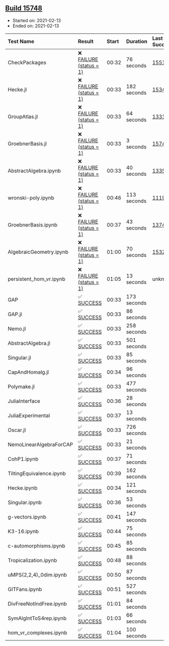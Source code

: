 ## [Build 15748](https://oscarci.mathematik.uni-kl.de/job/oscar/15748/)

* Started on: 2021-02-13
* Ended on: 2021-02-13

| Test Name    | Result | Start | Duration | Last Success | First Failure |
|:-------------|:-------|:------|:---------|:-------------|:--------------|
| CheckPackages | ❌ [FAILURE (status = 1)](https://oscarci.mathematik.uni-kl.de/job/oscar/15748/artifact/logs/build-15748/CheckPackages.log) | 00:32 | 76 seconds | [15514](https://oscarci.mathematik.uni-kl.de/job/oscar/15514/) | [15515](https://oscarci.mathematik.uni-kl.de/job/oscar/15515/) |
| Hecke.jl | ❌ [FAILURE (status = 1)](https://oscarci.mathematik.uni-kl.de/job/oscar/15748/artifact/logs/build-15748/Hecke.jl.log) | 00:33 | 182 seconds | [15344](https://oscarci.mathematik.uni-kl.de/job/oscar/15344/) | [15348](https://oscarci.mathematik.uni-kl.de/job/oscar/15348/) |
| GroupAtlas.jl | ❌ [FAILURE (status = 1)](https://oscarci.mathematik.uni-kl.de/job/oscar/15748/artifact/logs/build-15748/GroupAtlas.jl.log) | 00:33 | 64 seconds | [13311](https://oscarci.mathematik.uni-kl.de/job/oscar/13311/) | [13312](https://oscarci.mathematik.uni-kl.de/job/oscar/13312/) |
| GroebnerBasis.jl | ❌ [FAILURE (status = 1)](https://oscarci.mathematik.uni-kl.de/job/oscar/15748/artifact/logs/build-15748/GroebnerBasis.jl.log) | 00:33 | 3 seconds | [15745](https://oscarci.mathematik.uni-kl.de/job/oscar/15745/) | [15746](https://oscarci.mathematik.uni-kl.de/job/oscar/15746/) |
| AbstractAlgebra.ipynb | ❌ [FAILURE (status = 1)](https://oscarci.mathematik.uni-kl.de/job/oscar/15748/artifact/logs/build-15748/AbstractAlgebra.ipynb.log) | 00:33 | 40 seconds | [13355](https://oscarci.mathematik.uni-kl.de/job/oscar/13355/) | [13356](https://oscarci.mathematik.uni-kl.de/job/oscar/13356/) |
| wronski-poly.ipynb | ❌ [FAILURE (status = 1)](https://oscarci.mathematik.uni-kl.de/job/oscar/15748/artifact/logs/build-15748/wronski-poly.ipynb.log) | 00:46 | 113 seconds | [11192](https://oscarci.mathematik.uni-kl.de/job/oscar/11192/) | [11193](https://oscarci.mathematik.uni-kl.de/job/oscar/11193/) |
| GroebnerBasis.ipynb | ❌ [FAILURE (status = 1)](https://oscarci.mathematik.uni-kl.de/job/oscar/15748/artifact/logs/build-15748/GroebnerBasis.ipynb.log) | 00:37 | 43 seconds | [13748](https://oscarci.mathematik.uni-kl.de/job/oscar/13748/) | [13749](https://oscarci.mathematik.uni-kl.de/job/oscar/13749/) |
| AlgebraicGeometry.ipynb | ❌ [FAILURE (status = 1)](https://oscarci.mathematik.uni-kl.de/job/oscar/15748/artifact/logs/build-15748/AlgebraicGeometry.ipynb.log) | 01:00 | 70 seconds | [15322](https://oscarci.mathematik.uni-kl.de/job/oscar/15322/) | [15323](https://oscarci.mathematik.uni-kl.de/job/oscar/15323/) |
| persistent_hom_vr.ipynb | ❌ [FAILURE (status = 1)](https://oscarci.mathematik.uni-kl.de/job/oscar/15748/artifact/logs/build-15748/persistent_hom_vr.ipynb.log) | 01:05 | 13 seconds | unknown | unknown |
| GAP | ✅ [SUCCESS](https://oscarci.mathematik.uni-kl.de/job/oscar/15748/artifact/logs/build-15748/GAP.log) | 00:33 | 173 seconds |  |  |
| GAP.jl | ✅ [SUCCESS](https://oscarci.mathematik.uni-kl.de/job/oscar/15748/artifact/logs/build-15748/GAP.jl.log) | 00:33 | 86 seconds |  |  |
| Nemo.jl | ✅ [SUCCESS](https://oscarci.mathematik.uni-kl.de/job/oscar/15748/artifact/logs/build-15748/Nemo.jl.log) | 00:33 | 258 seconds |  |  |
| AbstractAlgebra.jl | ✅ [SUCCESS](https://oscarci.mathematik.uni-kl.de/job/oscar/15748/artifact/logs/build-15748/AbstractAlgebra.jl.log) | 00:33 | 501 seconds |  |  |
| Singular.jl | ✅ [SUCCESS](https://oscarci.mathematik.uni-kl.de/job/oscar/15748/artifact/logs/build-15748/Singular.jl.log) | 00:33 | 85 seconds |  |  |
| CapAndHomalg.jl | ✅ [SUCCESS](https://oscarci.mathematik.uni-kl.de/job/oscar/15748/artifact/logs/build-15748/CapAndHomalg.jl.log) | 00:34 | 96 seconds |  |  |
| Polymake.jl | ✅ [SUCCESS](https://oscarci.mathematik.uni-kl.de/job/oscar/15748/artifact/logs/build-15748/Polymake.jl.log) | 00:33 | 477 seconds |  |  |
| JuliaInterface | ✅ [SUCCESS](https://oscarci.mathematik.uni-kl.de/job/oscar/15748/artifact/logs/build-15748/JuliaInterface.log) | 00:36 | 28 seconds |  |  |
| JuliaExperimental | ✅ [SUCCESS](https://oscarci.mathematik.uni-kl.de/job/oscar/15748/artifact/logs/build-15748/JuliaExperimental.log) | 00:37 | 13 seconds |  |  |
| Oscar.jl | ✅ [SUCCESS](https://oscarci.mathematik.uni-kl.de/job/oscar/15748/artifact/logs/build-15748/Oscar.jl.log) | 00:33 | 726 seconds |  |  |
| NemoLinearAlgebraForCAP | ✅ [SUCCESS](https://oscarci.mathematik.uni-kl.de/job/oscar/15748/artifact/logs/build-15748/NemoLinearAlgebraForCAP.log) | 00:33 | 21 seconds |  |  |
| CohP1.ipynb | ✅ [SUCCESS](https://oscarci.mathematik.uni-kl.de/job/oscar/15748/artifact/logs/build-15748/CohP1.ipynb.log) | 00:37 | 71 seconds |  |  |
| TiltingEquivalence.ipynb | ✅ [SUCCESS](https://oscarci.mathematik.uni-kl.de/job/oscar/15748/artifact/logs/build-15748/TiltingEquivalence.ipynb.log) | 00:39 | 162 seconds |  |  |
| Hecke.ipynb | ✅ [SUCCESS](https://oscarci.mathematik.uni-kl.de/job/oscar/15748/artifact/logs/build-15748/Hecke.ipynb.log) | 00:34 | 121 seconds |  |  |
| Singular.ipynb | ✅ [SUCCESS](https://oscarci.mathematik.uni-kl.de/job/oscar/15748/artifact/logs/build-15748/Singular.ipynb.log) | 00:36 | 53 seconds |  |  |
| g-vectors.ipynb | ✅ [SUCCESS](https://oscarci.mathematik.uni-kl.de/job/oscar/15748/artifact/logs/build-15748/g-vectors.ipynb.log) | 00:41 | 147 seconds |  |  |
| K3-16.ipynb | ✅ [SUCCESS](https://oscarci.mathematik.uni-kl.de/job/oscar/15748/artifact/logs/build-15748/K3-16.ipynb.log) | 00:44 | 75 seconds |  |  |
| c-automorphisms.ipynb | ✅ [SUCCESS](https://oscarci.mathematik.uni-kl.de/job/oscar/15748/artifact/logs/build-15748/c-automorphisms.ipynb.log) | 00:45 | 85 seconds |  |  |
| Tropicalization.ipynb | ✅ [SUCCESS](https://oscarci.mathematik.uni-kl.de/job/oscar/15748/artifact/logs/build-15748/Tropicalization.ipynb.log) | 00:48 | 88 seconds |  |  |
| uMPS(2,2,4)_0dim.ipynb | ✅ [SUCCESS](https://oscarci.mathematik.uni-kl.de/job/oscar/15748/artifact/logs/build-15748/uMPS-2-2-4-_0dim.ipynb.log) | 00:50 | 87 seconds |  |  |
| GITFans.ipynb | ✅ [SUCCESS](https://oscarci.mathematik.uni-kl.de/job/oscar/15748/artifact/logs/build-15748/GITFans.ipynb.log) | 00:51 | 527 seconds |  |  |
| DivFreeNotIndFree.ipynb | ✅ [SUCCESS](https://oscarci.mathematik.uni-kl.de/job/oscar/15748/artifact/logs/build-15748/DivFreeNotIndFree.ipynb.log) | 01:01 | 84 seconds |  |  |
| SymAlgIntToS4rep.ipynb | ✅ [SUCCESS](https://oscarci.mathematik.uni-kl.de/job/oscar/15748/artifact/logs/build-15748/SymAlgIntToS4rep.ipynb.log) | 01:03 | 66 seconds |  |  |
| hom_vr_complexes.ipynb | ✅ [SUCCESS](https://oscarci.mathematik.uni-kl.de/job/oscar/15748/artifact/logs/build-15748/hom_vr_complexes.ipynb.log) | 01:04 | 100 seconds |  |  |
